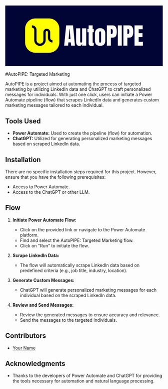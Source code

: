 
![Project Logo](https://github.com/ka-us-tubh/AutoPIPE/blob/main/autopipe-high-resolution.png)

#AutoPIPE: Targeted Marketing

AutoPIPE is a project aimed at automating the process of targeted marketing by utilizing LinkedIn data and ChatGPT to craft personalized messages for individuals. With just one click, users can initiate a Power Automate pipeline (flow) that scrapes LinkedIn data and generates custom marketing messages tailored to each individual.

## Tools Used

- **Power Automate:** Used to create the pipeline (flow) for automation.
- **ChatGPT:** Utilized for generating personalized marketing messages based on scraped LinkedIn data.

## Installation

There are no specific installation steps required for this project. However, ensure that you have the following prerequisites:

- Access to Power Automate.
- Access to the ChatGPT or other LLM.

## Flow

1. **Initiate Power Automate Flow:**
   - Click on the provided link or navigate to the Power Automate platform.
   - Find and select the AutoPIPE: Targeted Marketing flow.
   - Click on "Run" to initiate the flow.

2. **Scrape LinkedIn Data:**
   - The flow will automatically scrape LinkedIn data based on predefined criteria (e.g., job title, industry, location).

3. **Generate Custom Messages:**
   - ChatGPT will generate personalized marketing messages for each individual based on the scraped LinkedIn data.

4. **Review and Send Messages:**
   - Review the generated messages to ensure accuracy and relevance.
   - Send the messages to the targeted individuals.

## Contributors

- [Your Name](https://github.com/yourusername)


## Acknowledgments

- Thanks to the developers of Power Automate and ChatGPT for providing the tools necessary for automation and natural language processing.
